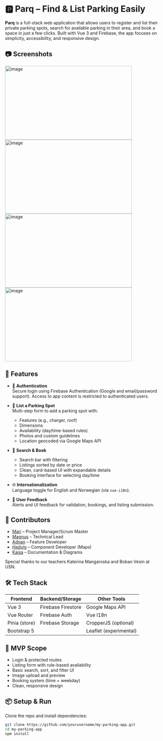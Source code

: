 
# 🅿️ Parq – Find & List Parking Easily

**Parq** is a full-stack web application that allows users to register and list their private parking spots, search for available parking in their area, and book a space in just a few clicks. Built with Vue 3 and Firebase, the app focuses on simplicity, accessibility, and responsive design.


## 📷 Screenshots

<img width="418" height="243" alt="image" src="https://github.com/user-attachments/assets/001143f9-382a-4dd5-9f6a-f2c3e8002b12" />

<img width="418" height="243" alt="image" src="https://github.com/user-attachments/assets/4e9db794-3789-4a41-ad75-53a564c891f2" />

<img width="418" height="243" alt="image" src="https://github.com/user-attachments/assets/3723dcc0-26e3-4515-a673-48404974a0f2" />

<img width="418" height="243" alt="image" src="https://github.com/user-attachments/assets/9e792073-98b5-44af-96cf-d120ac0f8292" />



## 🚀 Features

- 🔐 **Authentication**  
  Secure login using Firebase Authentication (Google and email/password support). Access to app content is restricted to authenticated users.

- 📝 **List a Parking Spot**  
  Multi-step form to add a parking spot with:
  - Features (e.g., charger, roof)
  - Dimensions
  - Availability (day/time-based rules)
  - Photos and custom guidelines
  - Location geocoded via Google Maps API

- 📍 **Search & Book**  
  - Search bar with filtering
  - Listings sorted by date or price
  - Clean, card-based UI with expandable details
  - Booking interface for selecting day/time

- 🌐 **Internationalization**  
  Language toggle for English and Norwegian (via `vue-i18n`).

- 💬 **User Feedback**  
  Alerts and UI feedback for validation, bookings, and listing submission.

## 👥 Contributors

- [Mari](https://github.com/marisolos) – Project Manager/Scrum Master  
- [Magnus](https://github.com/magnuuus) – Technical Lead  
- [Adnan](https://github.com/adovic) – Feature Developer  
- [Hedvig](https://github.com/shredvig) – Component Developer (Maps)  
- [Kaisa](https://github.com/Kaisab93) – Documentation & Diagrams  


Special thanks to our teachers Katerina Mangaroska and Boban Vesin at USN.

## 🛠️ Tech Stack

| Frontend     | Backend/Storage   | Other Tools         |
|--------------|-------------------|----------------------|
| Vue 3        | Firebase Firestore| Google Maps API      |
| Vue Router   | Firebase Auth     | Vue I18n             |
| Pinia (store)| Firebase Storage  | CropperJS (optional) |
| Bootstrap 5  |                   | Leaflet (experimental)|

## 🧪 MVP Scope

- Login & protected routes
- Listing form with rule-based availability
- Basic search, sort, and filter UI
- Image upload and preview
- Booking system (time + weekday)
- Clean, responsive design


## 📦 Setup & Run

Clone the repo and install dependencies:

```bash
git clone https://github.com/yourusername/my-parking-app.git
cd my-parking-app
npm install

